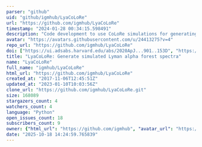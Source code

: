 ```yaml
---
parser: "github"
uid: "github/igmhub/LyaCoLoRe"
url: "https://github.com/igmhub/LyaCoLoRe"
timestamp: "2024-01-28 00:34:15.598491"
description: "Code development to use CoLoRe simulations for generating simulated Lyman alpha forest spectra"
avatar: "https://avatars.githubusercontent.com/u/24413275?v=4"
repo_url: "https://github.com/igmhub/LyaCoLoRe"
doi: ["https://ui.adsabs.harvard.edu/abs/2020ApJ...901..153D", "https://ui.adsabs.harvard.edu/abs/2020JCAP...03..068F", "https://ui.adsabs.harvard.edu/abs/2023ascl.soft12005F/abstract"]
title: "LyaCoLoRe: Generate simulated Lyman alpha forest spectra"
name: "LyaCoLoRe"
full_name: "igmhub/LyaCoLoRe"
html_url: "https://github.com/igmhub/LyaCoLoRe"
created_at: "2017-11-06T12:45:51Z"
updated_at: "2023-01-10T10:03:56Z"
clone_url: "https://github.com/igmhub/LyaCoLoRe.git"
size: 168089
stargazers_count: 4
watchers_count: 4
language: "Python"
open_issues_count: 18
subscribers_count: 9
owner: {"html_url": "https://github.com/igmhub", "avatar_url": "https://avatars.githubusercontent.com/u/24413275?v=4", "login": "igmhub", "type": "Organization"}
date: "2025-10-18 14:24:59.765839"
---
```

